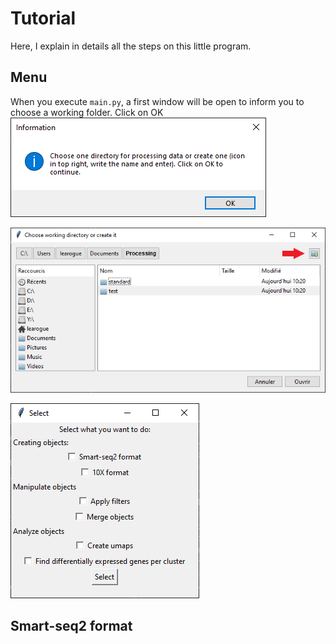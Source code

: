 # Tutorial

Here, I explain in details all the steps on this little program.

## Menu
When you execute `main.py`, a first window will be open to inform you to choose a working folder. Click on OK
![1st window](Images_tutorial/1.png)


![Menu](Images_tutorial/2.png)

![Choose process directory](Images_tutorial/3.png)

## Smart-seq2 format

